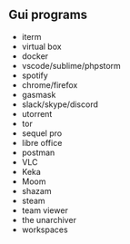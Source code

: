 
## Gui programs
- iterm
- virtual box
- docker
- vscode/sublime/phpstorm
- spotify
- chrome/firefox
- gasmask
- slack/skype/discord
- utorrent
- tor
- sequel pro
- libre office
- postman
- VLC
- Keka
- Moom
- shazam
- steam
- team viewer
- the unarchiver
- workspaces

